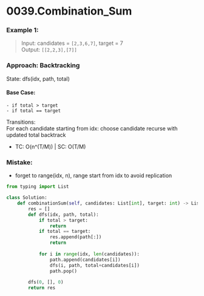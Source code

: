 # 0039.Combination_Sum

### Example 1: <br>
> Input: candidates = `[2,3,6,7]`, target = 7 <br>
> Output: `[[2,2,3],[7]]`<br>

### Approach: Backtracking
State: dfs(idx, path, total)<br>
#### Base Case:
    - if total > target
    - if total == target
Transitions:<br>
    For each candidate starting from idx:
        choose candidate
        recurse with updated total
        backtrack

* TC: O(n^(T/M)) | SC: O(T/M)

### Mistake:
- forget to range(idx, n), range start from idx to avoid replication
```python
from typing import List

class Solution:
    def combinationSum(self, candidates: List[int], target: int) -> List[List[int]]:
        res = []
        def dfs(idx, path, total):
            if total > target:
                return
            if total == target:
                res.append(path[:])
                return
            
            for i in range(idx, len(candidates)):
                path.append(candidates[i])
                dfs(i, path, total+candidates[i])
                path.pop()
        
        dfs(0, [], 0)
        return res
```


